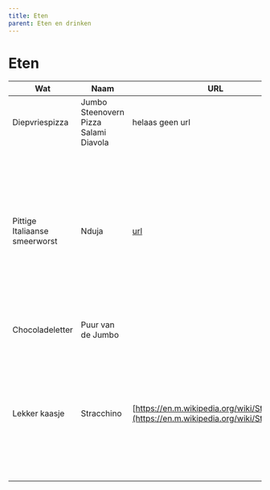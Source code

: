 ```yaml
---
title: Eten
parent: Eten en drinken
---
```


# Eten

| Wat          | Naam       | URL        | Toelichting             |
| ------------ | ---------- | ---------- | ----------------------- |
|Diepvriespizza|Jumbo Steenovern Pizza Salami Diavola| helaas geen url | Kei lekkere diepvriespizza|
|Pittige Italiaanse smeerworst|Nduja|[url](https://www.culy.nl/inspiratie/trend-nduja-worst/)|Pittige worst uit de Italiaanse provincie Calabrië. Heerlijk en een trend! Je komt het steeds vaker tegen op pizza's. Wat lastig te krijgen maar de lokale delicatessenzaak zou je verder moeten kunnen helpen. Amazon heeft het trouwens ook.|
|Chocoladeletter|Puur van de Jumbo||Niet te vreten. Lijkt niet op pure chocolade.|
|Lekker kaasje|Stracchino|[https://en.m.wikipedia.org/wiki/Stracchino](https://en.m.wikipedia.org/wiki/Stracchino)|Goh, dit kende ik nog niet. Erg jonge kaas, dus het is een beetje zo'n witte kwak op je bord zoals bij Buratta. Maar dan met een klein zuurtje zodat je daadwerkelijk iets proeft. Erg lekker!|
